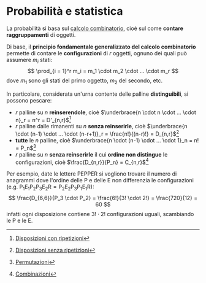 # Probabilità e statistica

La probabilità si basa sul [calcolo combinatorio](../ct0434/10/README.md), cioè sul come **contare raggruppamenti** di oggetti.

Di base, il **principio fondamentale generalizzato del calcolo combinatorio** permette di contare le **configurazioni** di $r$ oggetti, ognuno dei quali può assumere $m_i$ stati:
$$
\prod_{i = 1}^r m_i = m_1 \cdot m_2 \cdot ... \cdot m_r
$$
dove $m_1$ sono gli stati del primo oggetto, $m_2$ del secondo, etc.

In particolare, considerata un'urna contente delle palline **distinguibili**, si possono pescare:
- $r$ palline su $n$ **reinserendole**, cioè $\underbrace{n \cdot n \cdot ... \cdot n}_r = n^r = D'_{n,r}$[^1]
- $r$ palline dalle rimanenti su $n$ **senza reinserirle**, cioè $\underbrace{n \cdot (n-1) \cdot ... \cdot (n-r+1)}_r = \frac{n!}{(n-r)!} = D_{n,r}$[^2]
- **tutte** le $n$ palline, cioè $\underbrace{n \cdot (n-1) \cdot ... \cdot 1}_n = n! = P_n$[^3]
- $r$ palline su $n$ **senza reinserirle** il cui **ordine non distingue** le configurazioni, cioè $\frac{D_{n,r}}{P_n} = C_{n,r}$[^4]

Per esempio, date le lettere $\mathrm{PEPPER}$ si vogliono trovare il numero di anagrammi dove l'ordine delle $\mathrm{P}$ e delle $\mathrm{E}$ non differenzia le configurazioni (e.g. $\mathrm{P_1E_1P_2P_3E_2R} = \mathrm{P_2E_2P_3P_1E_1R}$):
$$
\frac{D_{6,6}}{P_3 \cdot P_2} = \frac{6!}{3! \cdot 2!} = \frac{720}{12} = 60
$$
infatti ogni disposizione contiene $3! \cdot 2!$ configurazioni uguali, scambiando le $\mathrm{P}$ e le $\mathrm{E}$.

[^1]: [Disposizioni con ripetizioni](../ct0434/10/README.md#multiinsieme)

[^2]: [Disposizioni senza ripetizioni](../ct0434/10/README.md#disposizioni)

[^3]: [Permutazioni](../ct0434/10/README.md#permutazioni)

[^4]: [Combinazioni](../ct0434/10/README.md#combinazioni)
